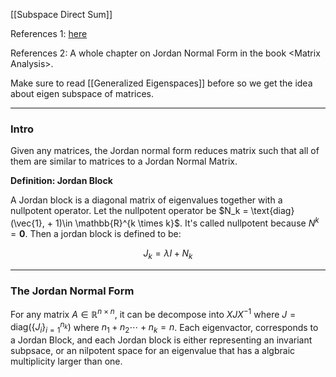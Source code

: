 [[Subspace Direct Sum]]

References 1: [here](https://www.maths.tcd.ie/~vdots/teaching/files/MA1111+1212-0809/113jord.pdf)

References 2: A whole chapter on Jordan Normal Form in the book \<Matrix Analysis\>. 

Make sure to read [[Generalized Eigenspaces]] before so we get the idea about eigen subspace of matrices. 

---
### **Intro**

Given any matrices, the Jordan normal form reduces matrix such that all of them are similar to matrices to a Jordan Normal Matrix. 

**Definition: Jordan Block**

A Jordan block is a diagonal matrix of eigenvalues together with a nullpotent operator. Let the nullpotent operator be $N_k = \text{diag}(\vec{1}, + 1)\in \mathbb{R}^{k \times k}$. It's called nullpotent because $N^{k} = \mathbf{0}$. Then a jordan block is defined to be: 

$$
J_k = \lambda I + N_k
$$


---
### **The Jordan Normal Form**

For any matrix $A \in \mathbb{R}^{n\times n}$, it can be decompose into $XJX^{-1}$ where $J = \text{diag}(\{J_i\}_{i = 1}^{n_k})$ where $n_1 + n_2 \cdots + n_{k} = n$. Each eigenvactor, corresponds to a Jordan Block, and each Jordan block is either representing an invariant subpsace, or an nilpotent space for an eigenvalue that has a algbraic multiplicity larger than one. 




